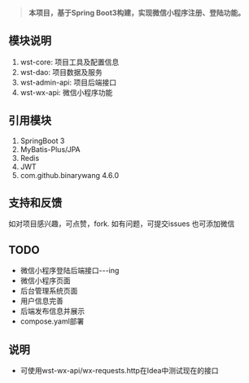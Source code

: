 

> **本项目，基于Spring Boot3构建，实现微信小程序注册、登陆功能。**


## 模块说明
1. wst-core: 项目工具及配置信息
2. wst-dao: 项目数据及服务
3. wst-admin-api: 项目后端接口
4. wst-wx-api: 微信小程序功能

## 引用模块
1. SpringBoot 3
2. MyBatis-Plus/JPA
3. Redis
4. JWT
5. com.github.binarywang 4.6.0

## 支持和反馈
如对项目感兴趣，可点赞，fork.
如有问题，可提交issues
也可添加微信

## TODO
* 微信小程序登陆后端接口---ing
* 微信小程序页面
* 后台管理系统页面
* 用户信息完善
* 后端发布信息并展示
* compose.yaml部署


## 说明

* 可使用wst-wx-api/wx-requests.http在Idea中测试现在的接口